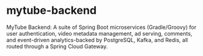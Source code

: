 # mytube-backend
MyTube Backend: A suite of Spring Boot microservices (Gradle/Groovy) for user authentication, video metadata management, ad serving, comments, and event-driven analytics-backed by PostgreSQL, Kafka, and Redis, all routed through a Spring Cloud Gateway. 
